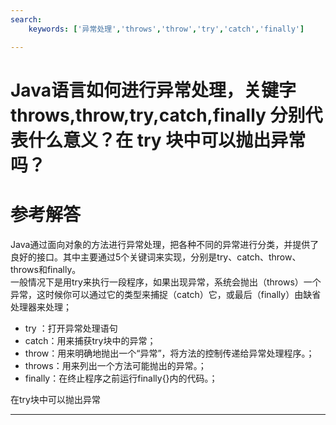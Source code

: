 ```yaml
---
search:
    keywords: ['异常处理','throws','throw','try','catch','finally']

---
```



# Java语言如何进行异常处理，关键字throws,throw,try,catch,finally 分别代表什么意义？在 try 块中可以抛出异常吗？

# 参考解答

Java通过面向对象的方法进行异常处理，把各种不同的异常进行分类，并提供了良好的接口。其中主要通过5个关键词来实现，分别是try、catch、throw、throws和finally。  
一般情况下是用try来执行一段程序，如果出现异常，系统会抛出（throws）一个异常，这时候你可以通过它的类型来捕捉（catch）它，或最后（finally）由缺省处理器来处理； 
* try ：打开异常处理语句 
* catch：用来捕获try块中的异常； 
* throw：用来明确地抛出一个“异常”，将方法的控制传递给异常处理程序。；
* throws：用来列出一个方法可能抛出的异常。；
* finally：在终止程序之前运行finally{}内的代码。； 

在try块中可以抛出异常

---

